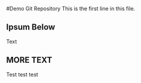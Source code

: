 #Demo Git Repository
This is the first line in this file.

## Ipsum Below


Text


## MORE TEXT


Test test test
